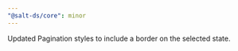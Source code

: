 ```yaml
---
"@salt-ds/core": minor
---
```


Updated Pagination styles to include a border on the selected state.
